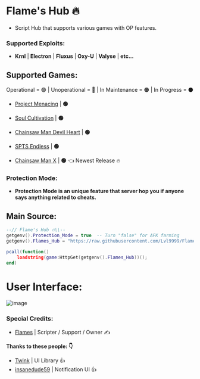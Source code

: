 # Flame's Hub 🔥

- Script Hub that supports various games with OP features.

### Supported Exploits:

- **Krnl** | **Electron** | **Fluxus** | **Oxy-U** | **Valyse** | **etc...**

## Supported Games:

Operational = 🟢 | Unoperational = 🔴 | In Maintenance = 🟠 | In Progress = ⚫ 

- [Project Menacing](https://www.roblox.com/games/5910449407/Project-Menacing) | **🟢**

- [Soul Cultivation](https://www.roblox.com/games/12454097560/Soul-Cultivation) | **🟢**

- [Chainsaw Man Devil Heart](https://www.roblox.com/games/11345435986/Chainsaw-Man-Devils-Heart)  | **🟢**

- [SPTS Endless](https://www.roblox.com/games/12603365593/SPTS-Endless) | **🟢**

- [Chainsaw Man X](https://www.roblox.com/games/13566086428/KATANA-DEVIL-Chainsaw-Man-X) | **🟢**    👈 Newest Release 🔥

### Protection Mode:
- **Protection Mode is an unique feature that server hop you if anyone says anything related to cheats.**

## Main Source:

```lua
--// Flame's Hub 🔥\\--
getgenv().Protection_Mode = true  -- Turn "false" for AFK farming
getgenv().Flames_Hub = "https://raw.githubusercontent.com/Lvl9999/Flames/main/Source";

pcall(function()
    loadstring(game:HttpGet(getgenv().Flames_Hub))();
end)
```

# User Interface:
![image](https://github.com/Lvl9999/Flames/assets/123672448/9250a851-734c-4862-8b99-6506443c307a)

### Special Credits:
- [Flames](https://discord.com/users/656455297979908106) | Scripter / Support / Owner ✍️

**Thanks to these people: 👇**
- [Twink](https://v3rmillion.net/member.php?action=profile&uid=1078854) | UI Library 👍
- [insanedude59](https://github.com/insanedude59) | Notification UI 👍
